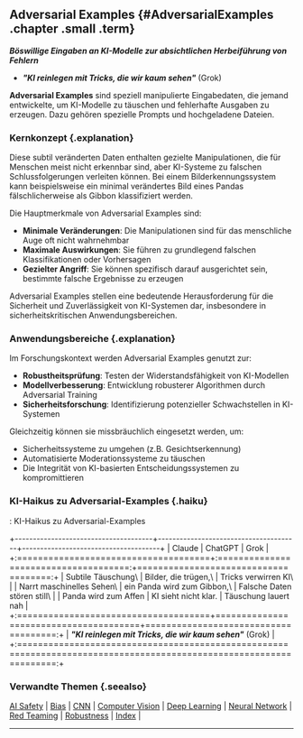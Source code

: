 ## Adversarial Examples {#AdversarialExamples .chapter .small .term}

***Böswillige Eingaben an KI-Modelle zur absichtlichen Herbeiführung von Fehlern***

- ***"KI reinlegen mit Tricks, die wir kaum sehen"***  (Grok)

**Adversarial Examples** sind speziell manipulierte Eingabedaten, die jemand entwickelte, um KI-Modelle zu täuschen und fehlerhafte Ausgaben zu erzeugen.
Dazu gehören spezielle Prompts und hochgeladene Dateien.

### Kernkonzept {.explanation}

Diese subtil veränderten Daten enthalten gezielte Manipulationen, die für Menschen meist nicht erkennbar sind, aber KI-Systeme zu falschen Schlussfolgerungen verleiten können. Bei einem Bilderkennungssystem kann beispielsweise ein minimal verändertes Bild eines Pandas fälschlicherweise als Gibbon klassifiziert werden.

Die Hauptmerkmale von Adversarial Examples sind:

- **Minimale Veränderungen**: Die Manipulationen sind für das menschliche Auge oft nicht wahrnehmbar
- **Maximale Auswirkungen**: Sie führen zu grundlegend falschen Klassifikationen oder Vorhersagen
- **Gezielter Angriff**: Sie können spezifisch darauf ausgerichtet sein, bestimmte falsche Ergebnisse zu erzeugen

Adversarial Examples stellen eine bedeutende Herausforderung für die Sicherheit und Zuverlässigkeit von KI-Systemen dar, insbesondere in sicherheitskritischen Anwendungsbereichen.

### Anwendungsbereiche {.explanation}

Im Forschungskontext werden Adversarial Examples genutzt zur:

- **Robustheitsprüfung**: Testen der Widerstandsfähigkeit von KI-Modellen
- **Modellverbesserung**: Entwicklung robusterer Algorithmen durch Adversarial Training
- **Sicherheitsforschung**: Identifizierung potenzieller Schwachstellen in KI-Systemen

Gleichzeitig können sie missbräuchlich eingesetzt werden, um:

- Sicherheitssysteme zu umgehen (z.B. Gesichtserkennung)
- Automatisierte Moderationssysteme zu täuschen
- Die Integrität von KI-basierten Entscheidungssystemen zu kompromittieren

### KI-Haikus zu Adversarial-Examples {.haiku}

: KI-Haikus zu Adversarial-Examples

+--------------------------------------+---------------------------------------+--------------------------------------+
| Claude                               | ChatGPT                               | Grok                                 |
+:=====================================+:=====================================:+=====================================:+
| Subtile Täuschung\                   | Bilder, die trügen,\                  | Tricks verwirren KI\                 |
| Narrt maschinelles Sehen\            | ein Panda wird zum Gibbon,\           | Falsche Daten stören still\          |
| Panda wird zum Affen                 | KI sieht nicht klar.                  | Täuschung lauert nah                 |
+:=====================================+=======================================+=====================================:+
| ***"KI reinlegen mit Tricks, die wir kaum sehen"*** (Grok)                                                          |
+:===================================================================================================================:+

### Verwandte Themen {.seealso}

[AI Safety](#AI-Safety) |
[Bias](#Bias) |
[CNN](#CNN) |
[Computer Vision](#Computer-Vision) |
[Deep Learning](#Deep-Learning) |
[Neural Network](#Neural-Network) |
[Red Teaming](#Red-Teaming) |
[Robustness](#Robustness) |
[Index](#Index) |

---


